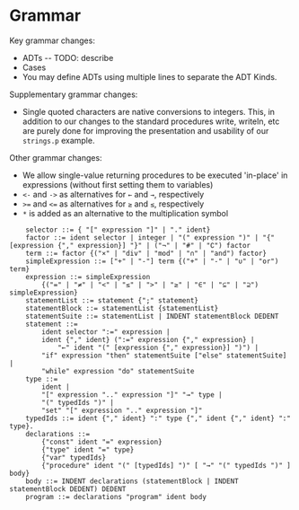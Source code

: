 # Grammar

Key grammar changes:
* ADTs -- TODO: describe
* Cases 
* You may define ADTs using multiple lines to separate the ADT Kinds.

Supplementary grammar changes:
* Single quoted characters are native conversions to integers. This, in addition to our changes to the standard procedures write, writeln, etc are purely done for improving the presentation and usability of our `strings.p` example.

Other grammar changes:
* We allow single-value returning procedures to be executed 'in-place' in expressions (without first setting them to variables)
* `<-` and `->` as alternatives for `←` and `→`, respectively
* `>=` and `<=` as alternatives for `≥` and `≤`, respectively
* `*` is added as an alternative to the multiplication symbol


```
    selector ::= { "[" expression "]" | "." ident}
    factor ::= ident selector | integer | "(" expression ")" | "{" [expression {"," expression}] "}" | ("¬" | "#" | "∁") factor
    term ::= factor {("×" | "div" | "mod" | "∩" | "and") factor}
    simpleExpression ::= ["+" | "-"] term {("+" | "-" | "∪" | "or") term}
    expression ::= simpleExpression
        {("=" | "≠" | "<" | "≤" | ">" | "≥" | "∈" | "⊆" | "⊇") simpleExpression}
    statementList ::= statement {";" statement}
    statementBlock ::= statementList {statementList}
    statementSuite ::= statementList | INDENT statementBlock DEDENT
    statement ::=
        ident selector ":=" expression |
        ident {"," ident} (":=" expression {"," expression} |
            "←" ident "(" [expression {"," expression}] ")") |
        "if" expression "then" statementSuite ["else" statementSuite] |
        "while" expression "do" statementSuite
    type ::=
        ident |
        "[" expression ".." expression "]" "→" type |
        "(" typedIds ")" |
        "set" "[" expression ".." expression "]"
    typedIds ::= ident {"," ident} ":" type {"," ident {"," ident} ":" type}.
    declarations ::= 
        {"const" ident "=" expression}
        {"type" ident "=" type}
        {"var" typedIds}
        {"procedure" ident "(" [typedIds] ")" [ "→" "(" typedIds ")" ] body}
    body ::= INDENT declarations (statementBlock | INDENT statementBlock DEDENT) DEDENT
    program ::= declarations "program" ident body
```

